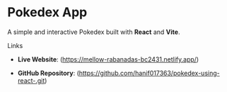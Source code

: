 # Pokedex App 

A simple and interactive Pokedex built with **React** and **Vite**.

Links

- **Live Website**: (https://mellow-rabanadas-bc2431.netlify.app/)  

- **GitHub Repository**: (https://github.com/hanif017363/pokedex-using-react-.git)


